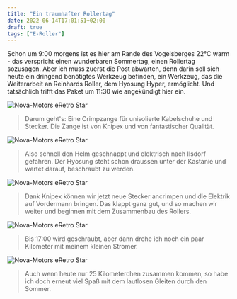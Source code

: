 ```yaml
---
title: "Ein traumhafter Rollertag"
date: 2022-06-14T17:01:51+02:00
draft: true
tags: ["E-Roller"]
---
```

Schon um 9:00 morgens ist es hier am Rande des Vogelsberges 22°C warm - das verspricht einen wunderbaren Sommertag, einen Rollertag sozusagen. Aber ich muss zuerst die Post abwarten, denn darin soll sich heute ein dringend benötigtes Werkzeug befinden, ein Werkzeug, das die Weiterarbeit an Reinhards Roller, dem Hyosung Hyper, ermöglicht. Und tatsächlich trifft das Paket um 11:30 wie angekündigt hier ein.

![Nova-Motors eRetro Star](../06-14-p01.jpg)
> Darum geht's: Eine Crimpzange für unisolierte Kabelschuhe und Stecker. Die Zange ist von Knipex und von fantastischer Qualität.

![Nova-Motors eRetro Star](../06-14-p02.jpg)
> Also schnell den Helm geschnappt und elektrisch nach Ilsdorf gefahren. Der Hyosung steht schon draussen unter der Kastanie und wartet darauf, beschraubt zu werden.

![Nova-Motors eRetro Star](../06-14-p03.jpg)
> Dank Knipex können wir jetzt neue Stecker ancrimpen und die Elektrik auf Vordermann bringen. Das klappt ganz gut, und so machen wir weiter und beginnen mit dem Zusammenbau des Rollers.

![Nova-Motors eRetro Star](../06-14-p04.jpg)
> Bis 17:00 wird geschraubt, aber dann drehe ich noch ein paar Kilometer mit meinem kleinen Stromer.

![Nova-Motors eRetro Star](../06-14-p05.jpg)
> Auch wenn heute nur 25 Kilometerchen zusammen kommen, so habe ich doch erneut viel Spaß mit dem lautlosen Gleiten durch den Sommer.


